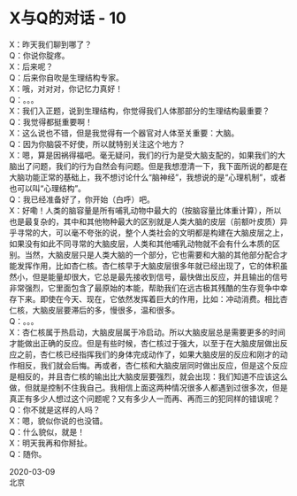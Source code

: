 # X与Q的对话 - 10
X：昨天我们聊到哪了？  
Q：你说你腚疼。  
X：后来呢？  
Q：后来你自吹是生理结构专家。  
X：哦，对对对，你记忆力真好！  
Q：。。。  
X：我们入正题，说到生理结构，你觉得我们人体那部分的生理结构最重要？  
Q：我觉得都挺重要啊！  
X：这么说也不错，但是我觉得有一个器官对人体至关重要：大脑。  
Q：因为你脑袋不好使，所以就特别关注这个地方？  
X：嗯，算是因祸得福吧。毫无疑问，我们的行为是受大脑支配的，如果我们的大脑出了问题，我们的行为自然会有问题。但是我想澄清一下，我下面所说的都是在大脑功能正常的基础上，我不想讨论什么“脑神经”，我想说的是“心理机制”，或者也可以叫“心理结构”。  
Q：我已经准备好了，你开始（白呼）吧。  
X：好嘞！人类的脑容量是所有哺乳动物中最大的（按脑容量比体重计算），所以也是最复杂的，其中和其他物种最大的区别就是人类大脑的皮层（前额叶皮质）异乎寻常的大，可以毫不夸张的说，整个人类社会的文明都是构建在大脑皮层之上，如果没有如此不同寻常的大脑皮层，人类和其他哺乳动物就不会有什么本质的区别。当然，大脑皮层只是人类大脑的一个部分，它也需要和大脑的其他部分配合才能发挥作用，比如杏仁核。杏仁核早于大脑皮层很多年就已经出现了，它的体积虽然小，但是能量却很大，它总是最先接收到信号，最快做出反应，并且输出的信号非常强烈，它里面包含了最原始的本能，帮助我们在远古极其残酷的生存竞争中幸存下来。即使在今天、现在，它依然发挥着巨大的作用，比如：冲动消费。相比杏仁核，大脑皮层要滞后的多，慢很多，温和很多。  
Q：。。。  
X：杏仁核属于热启动，大脑皮层属于冷启动。所以大脑皮层总是需要更多的时间才能做出正确的反应。但是有些时候，杏仁核过于强大，以至于在大脑皮层做出反应之前，杏仁核已经指挥我们的身体完成动作了，如果大脑皮层的反应和刚才的动作相反，我们就会后悔。再或者，杏仁核和大脑皮层同时做出反应，但是这个反应是相反的，并且杏仁核的输出比大脑皮层要强烈，就会出现：我们知道不应该这么做，但就是控制不住我自己。我相信上面这两种情况很多人都遇到过很多次，但是真正有多少人想过这个问题呢？又有多少人一而再、再而三的犯同样的错误呢？  
Q：你不就是这样的人吗？  
X：嗯，貌似你说的也没错。  
Q：什么貌似，就是！  
X：明天我再和你掰扯。  
Q：随你。  

2020-03-09  
北京

